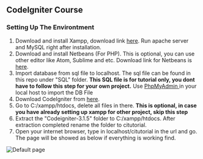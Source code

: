 ## CodeIgniter Course ##
### Setting Up The Environtment ###
 1. Download and install Xampp, download link [here](https://www.apachefriends.org/xampp-files/5.6.31/xampp-win32-5.6.31-0-VC11-installer.exe). Run apache server and MySQL right after installation.
 2. Download and install Netbeans (For PHP). This is optional, you can use other editor like Atom, Sublime and etc. Download link for Netbeans is [here](http://download.netbeans.org/netbeans/8.2/final/bundles/netbeans-8.2-php-windows-x86.exe).
 3. Import database from sql file to localhost. The sql file can be found in this repo under "SQL" folder. **This SQL file is for tutorial only, you dont have to follow this step for your own project.** Use [PhpMyAdmin ](http://localhost/phpmyadmin)in your local host to import the DB File
 4. Download CodeIgniter from [here](https://github.com/bcit-ci/CodeIgniter/archive/3.1.5.zip).
 5. Go to C:/xampp/htdocs, delete all files in there. **This is optional, in case you have already setting up xampp for other project, skip this step**
 6. Extract the "Codeigniter-3.1.5" folder to C:/xampp/htdocs. After extraction completed rename the folder to citutorial.
 7. Open your internet browser, type in localhost/citutorial in the url and go. The page will be showed as below if everything is working find.

![Default page](http://techarise.com/wp-content/uploads/2017/05/codeigniter-2.png)



